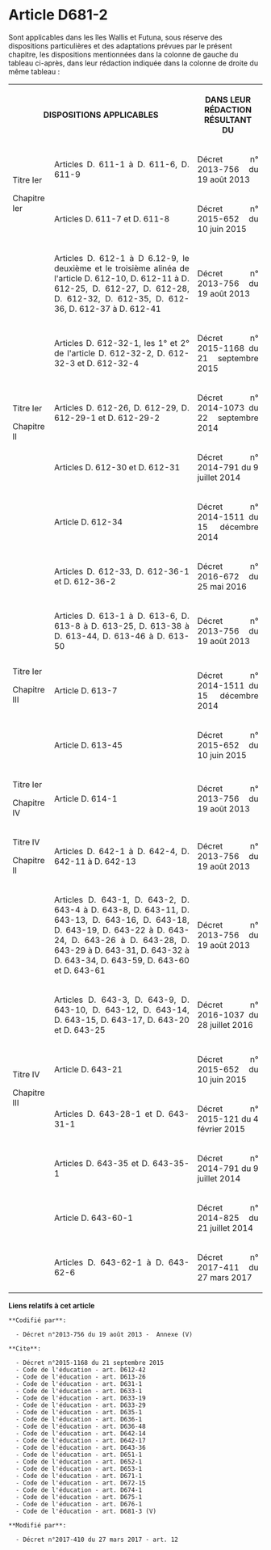 # Article D681-2

Sont applicables dans les îles Wallis et Futuna, sous réserve des dispositions particulières et des adaptations prévues par
le présent chapitre, les dispositions mentionnées dans la colonne de gauche du tableau ci-après, dans leur rédaction indiquée
dans la colonne de droite du même tableau :

<table>
  <tbody>
    <tr>
      <th colspan="2">

DISPOSITIONS APPLICABLES</th>
      <th>

DANS LEUR RÉDACTION RÉSULTANT DU</th>
    </tr>
    <tr>
      <td align="justify" rowspan="2">

Titre Ier

Chapitre Ier</td>
      <td align="justify">

Articles D. 611-1 à D. 611-6, D. 611-9</td>
      <td align="justify">

Décret n° 2013-756 du 19 août 2013</td>
    </tr>
    <tr>
      <td align="justify">

Articles D. 611-7 et D. 611-8</td>
      <td align="justify">

Décret n° 2015-652 du 10 juin 2015</td>
    </tr>
    <tr>
      <td rowspan="6" align="justify">

Titre Ier

Chapitre II

</td>
      <td align="justify">

Articles D. 612-1 à D 6.12-9, le deuxième et le troisième alinéa de l'article D. 612-10, D. 612-11 à D. 612-25, D. 612-27, D.
612-28, D. 612-32, D. 612-35, D. 612-36, D. 612-37 à D. 612-41</td>
      <td align="justify">

Décret n° 2013-756 du 19 août 2013</td>
    </tr>
    <tr>
      <td align="justify">

Articles D. 612-32-1, les 1° et 2° de l'article D. 612-32-2, D. 612-32-3 et D. 612-32-4</td>
      <td align="justify">

Décret n° 2015-1168 du 21 septembre 2015</td>
    </tr>
    <tr>
      <td align="justify">

Articles D. 612-26, D. 612-29, D. 612-29-1 et D. 612-29-2</td>
      <td align="justify">

Décret n° 2014-1073 du 22 septembre 2014</td>
    </tr>
    <tr>
      <td align="justify">

Articles D. 612-30 et D. 612-31</td>
      <td align="justify">

Décret n° 2014-791 du 9 juillet 2014</td>
    </tr>
    <tr>
      <td align="justify">

Article D. 612-34</td>
      <td align="justify">

Décret n° 2014-1511 du 15 décembre 2014</td>
    </tr>
    <tr>
      <td align="justify">

Articles D. 612-33, D. 612-36-1 et D. 612-36-2</td>
      <td align="justify">

Décret n° 2016-672 du 25 mai 2016</td>
    </tr>
    <tr>
      <td align="justify" rowspan="3">

Titre Ier

Chapitre III</td>
      <td align="justify">

Articles D. 613-1 à D. 613-6, D. 613-8 à D. 613-25, D. 613-38 à D. 613-44, D. 613-46 à D. 613-50</td>
      <td align="justify">

Décret n° 2013-756 du 19 août 2013</td>
    </tr>
    <tr>
      <td align="justify">

Article D. 613-7</td>
      <td align="justify">

Décret n° 2014-1511 du 15 décembre 2014</td>
    </tr>
    <tr>
      <td align="justify">

Article D. 613-45</td>
      <td align="justify">

Décret n° 2015-652 du 10 juin 2015</td>
    </tr>
    <tr>
      <td align="justify">

Titre Ier

Chapitre IV</td>
      <td align="justify">

Article D. 614-1</td>
      <td align="justify">

Décret n° 2013-756 du 19 août 2013</td>
    </tr>
    <tr>
      <td align="justify">

Titre IV

Chapitre II</td>
      <td align="justify">

Articles D. 642-1 à D. 642-4, D. 642-11 à D. 642-13</td>
      <td align="justify">

Décret n° 2013-756 du 19 août 2013</td>
    </tr>
    <tr>
      <td rowspan="7" align="justify">

Titre IV

Chapitre III</td>
      <td align="justify">

Articles D. 643-1, D. 643-2, D. 643-4 à D. 643-8, D. 643-11, D. 643-13, D. 643-16, D. 643-18, D. 643-19, D. 643-22 à D.
643-24, D. 643-26 à D. 643-28, D. 643-29 à D. 643-31, D. 643-32 à D. 643-34, D. 643-59, D. 643-60 et D. 643-61</td>
      <td align="justify">

Décret n° 2013-756 du 19 août 2013</td>
    </tr>
    <tr>
      <td align="justify">

Articles D. 643-3, D. 643-9, D. 643-10, D. 643-12, D. 643-14, D. 643-15, D. 643-17, D. 643-20 et D. 643-25</td>
      <td align="justify">

Décret n° 2016-1037 du 28 juillet 2016</td>
    </tr>
    <tr>
      <td align="justify">

Article D. 643-21</td>
      <td align="justify">

Décret n° 2015-652 du 10 juin 2015</td>
    </tr>
    <tr>
      <td align="justify">

Articles D. 643-28-1 et D. 643-31-1</td>
      <td align="justify">

Décret n° 2015-121 du 4 février 2015</td>
    </tr>
    <tr>
      <td align="justify">

Articles D. 643-35 et D. 643-35-1</td>
      <td align="justify">

Décret n° 2014-791 du 9 juillet 2014</td>
    </tr>
    <tr>
      <td align="justify">

Article D. 643-60-1</td>
      <td align="justify">

Décret n° 2014-825 du 21 juillet 2014</td>
    </tr>
    <tr>
      <td align="justify">

Articles D. 643-62-1 à D. 643-62-6</td>
      <td align="justify">

Décret n° 2017-411 du 27 mars 2017</td>
    </tr>
  </tbody>
</table>

**Liens relatifs à cet article**

	**Codifié par**:

	  - Décret n°2013-756 du 19 août 2013 -  Annexe (V)

	**Cite**:

	  - Décret n°2015-1168 du 21 septembre 2015
	  - Code de l'éducation - art. D612-42
	  - Code de l'éducation - art. D613-26
	  - Code de l'éducation - art. D631-1
	  - Code de l'éducation - art. D633-1
	  - Code de l'éducation - art. D633-19
	  - Code de l'éducation - art. D633-29
	  - Code de l'éducation - art. D635-1
	  - Code de l'éducation - art. D636-1
	  - Code de l'éducation - art. D636-48
	  - Code de l'éducation - art. D642-14
	  - Code de l'éducation - art. D642-17
	  - Code de l'éducation - art. D643-36
	  - Code de l'éducation - art. D651-1
	  - Code de l'éducation - art. D652-1
	  - Code de l'éducation - art. D653-1
	  - Code de l'éducation - art. D671-1
	  - Code de l'éducation - art. D672-15
	  - Code de l'éducation - art. D674-1
	  - Code de l'éducation - art. D675-1
	  - Code de l'éducation - art. D676-1
	  - Code de l'éducation - art. D681-3 (V)

	**Modifié par**:

	  - Décret n°2017-410 du 27 mars 2017 - art. 12
